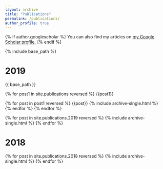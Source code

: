 ```yaml
---
layout: archive
title: "Publications"
permalink: /publications/
author_profile: true
---
```


{% if author.googlescholar %}
  You can also find my articles on <u><a href="{{author.googlescholar}}">my Google Scholar profile</a>.</u>
{% endif %}

{% include base_path %}
<h1>2019</h1>
{{ base_path }}

{% for post1 in site.publications reversed %}
{{post1}}

{% for post in post1 reversed %}
{{post}}
  {% include archive-single.html %}
{% endfor %}
{% endfor %}


{% for post in site.publications.2019 reversed %}
  {% include archive-single.html %}
{% endfor %}
<h1>2018</h1>

{% for post in site.publications.2018 reversed %}
  {% include archive-single.html %}
{% endfor %}
